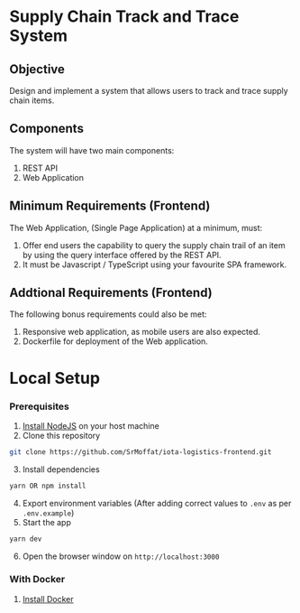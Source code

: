 # Supply Chain Track and Trace System

## Objective
Design and implement a system that allows users to track and trace supply chain items.

## Components
The system will have two main components:
1. REST API
2. Web Application

## Minimum Requirements (Frontend)
The Web Application, (Single Page Application) at a minimum, must:
1. Offer end users the capability to query the supply chain trail of an item by using the query interface offered by the
REST API. 
2. It must be Javascript / TypeScript using your favourite SPA framework.


## Addtional Requirements (Frontend)
The following bonus requirements could also be met:
1. Responsive web application, as mobile users are also expected.
2. Dockerfile for deployment of the Web application.


# Local Setup

### Prerequisites
1. [Install NodeJS](https://nodejs.org/en/download) on your host machine
2. Clone this repository
```bash
git clone https://github.com/SrMoffat/iota-logistics-frontend.git
```
3. Install dependencies
```bash
yarn OR npm install
```
4. Export environment variables (After adding correct values to `.env` as per `.env.example`)
5. Start the app
```bash
yarn dev
```
6. Open the browser window on `http://localhost:3000`


### With Docker
1. [Install Docker](https://docs.docker.com/engine/install/)

